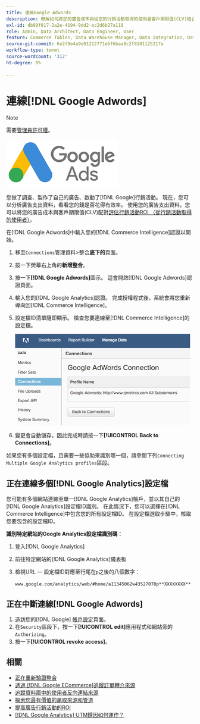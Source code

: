 ```yaml
---
title: 連線Google Adwords
description: 瞭解如何將您的廣告成本與從您的行銷活動取得的使用者客戶期限值(CLV)結合，以評估行銷活動ROI。
exl-id: db99f817-2a2e-4194-9dd2-ec2d6b27a118
role: Admin, Data Architect, Data Engineer, User
feature: Commerce Tables, Data Warehouse Manager, Data Integration, Data Import/Export
source-git-commit: 6e2f9e4a9e91212771e6f6baa8c2f8101125217a
workflow-type: tm+mt
source-wordcount: '312'
ht-degree: 0%

---
```


# 連線[!DNL Google Adwords]

>[!NOTE]
>
>需要[管理員許可權](../../../administrator/user-management/user-management.md)。

![](../../../assets/Google_Adwords_logo.png)

您做了調查、製作了自己的廣告、啟動了[!DNL Google]行銷活動。 現在，您可以分析廣告支出資料，看看您的錢是否花得有效率。 使用您的廣告支出資料，您可以將您的廣告成本與客戶期限值(CLV)配對[評估行銷活動ROI （從行銷活動取得的使用者）](../../analysis/roi-ad-camp.md)。

在[!DNL Google Adwords]中輸入您的[!DNL Commerce Intelligence]認證以開始。

1. 移至`Connections`管理資料>整合&#x200B;**底下的**&#x200B;頁面。
1. 按一下熒幕右上角的&#x200B;**新增整合**。
1. 按一下&#x200B;**[!DNL Google Adwords]**&#x200B;圖示。 這會開啟[!DNL Google Adwords]認證頁面。
1. 輸入您的[!DNL Google Analytics]認證。 完成授權程式後，系統會將您重新導向回[!DNL Commerce Intelligence]。
1. 設定檔ID清單隨即顯示。 檢查您要連線至[!DNL Commerce Intelligence]的設定檔。

   ![](../../../assets/cnnct-profile.png)

1. 變更會自動儲存，因此完成時請按一下&#x200B;**[!UICONTROL Back to Connections]**。

如果您有多個設定檔，且需要一些協助來識別哪一個，請參閱下列`Connecting Multiple Google Analytics profiles`區段。

## 正在連線多個[!DNL Google Analytics]設定檔

您可能有多個網站連線至單一[!DNL Google Analytics]帳戶，並以其自己的[!DNL Google Analytics]設定檔ID識別。 在此情況下，您可以選擇在[!DNL Commerce Intelligence]中包含您的所有設定檔ID。 在設定檔選取步驟中，核取您要包含的設定檔ID。

**識別特定網站的Google Analytics設定檔識別碼：**

1. 登入[!DNL Google Analytics]
1. 前往特定網站的[!DNL Google Analytics]儀表板
1. 檢視URL — 設定檔ID對應至行尾在`p`之後的八個數字：

   `www.google.com/analytics/web/#home/a11345062w43527078p**XXXXXXXX**`

## 正在中斷連線[!DNL Google Adwords]

1. 造訪您的[!DNL Google] [帳戶設定](https://www.google.com/account/about/?hl=en)頁面。
1. 在`Security`區段下，按一下&#x200B;**[!UICONTROL edit]**&#x200B;應用程式和網站旁的`Authorizing`。
1. 按一下&#x200B;**[!UICONTROL revoke access]**。

## 相關

* [正在重新驗證整合](https://experienceleague.adobe.com/docs/commerce-knowledge-base/kb/how-to/mbi-reauthenticating-integrations.html?lang=zh-Hant)
* [透過 [!DNL Google ECommerce]追蹤訂單轉介來源](../integrations/google-ecommerce.md)
* [追蹤資料庫中的使用者反向連結來源](../../analysis/google-track-user-acq.md)
* [探索您最有價值的贏取來源和管道](../../analysis/most-value-source-channel.md)
* [提高廣告行銷活動的ROI](../../analysis/roi-ad-camp.md)
* [ [!DNL Google Analytics] UTM歸因如何運作？](../../analysis/utm-attributes.md)
